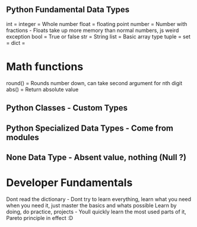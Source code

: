 ## Python Fundamental Data Types

int = integer = Whole number
float = floating point number = Number with fractions - Floats take up more memory than normal numbers, js weird exception
bool = True or false
str = String
list = Basic array type
tuple =
set =
dict =

# Math functions

round() = Rounds number down, can take second argument for nth digit
abs() = Return absolute value

## Python Classes - Custom Types

## Python Specialized Data Types - Come from modules

## None Data Type - Absent value, nothing (Null ?)

# Developer Fundamentals

Dont read the dictionary - Dont try to learn everything, learn what you need when you need it, just master the basics and whats possible
Learn by doing, do practice, projects - Youll quickly learn the most used parts of it, Pareto principle in effect :D
